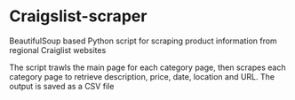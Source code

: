 # Craigslist-scraper
BeautifulSoup based Python script for scraping product information from regional Craiglist websites

The script trawls the main page for each category page, then scrapes each category page to retrieve description, price, date, location and URL.
The output is saved as a CSV file
